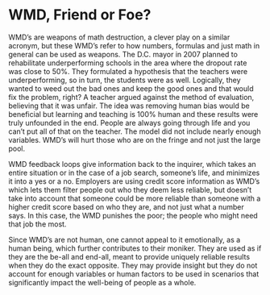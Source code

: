 # WMD, Friend or Foe?

WMD’s are weapons of math destruction, a clever play on a similar acronym, but these WMD’s refer to how numbers, formulas and just math in general can be used as weapons. The D.C. mayor in 2007 planned to rehabilitate underperforming schools in the area where the dropout rate was close to 50%. They formulated a hypothesis that the teachers were underperforming, so in turn, the students were as well. Logically, they wanted to weed out the bad ones and keep the good ones and that would fix the problem, right? A teacher argued against the method of evaluation, believing that it was unfair. The idea was removing human bias would be beneficial but learning and teaching is 100% human and these results were truly unfounded in the end. People are always going through life and you can’t put all of that on the teacher. The model did not include nearly enough variables. WMD’s will hurt those who are on the fringe and not just the large pool.

WMD feedback loops give information back to the inquirer, which takes an entire situation or in the case of a job search, someone’s life,  and minimizes it into a yes or a no. Employers are using credit score information as WMD’s which lets them filter people out who they deem less reliable, but doesn’t take into account that someone could be more reliable than someone with a higher credit score based on who they are, and not just what a number says. In this case, the WMD punishes the poor; the people who might need that job the most. 

Since WMD’s are not human, one cannot appeal to it emotionally, as a human being, which further contributes to their moniker. They are used as if they are the be-all and end-all, meant to provide uniquely reliable results when they do the exact opposite. They may provide insight but they do not account for enough variables or human factors to be used in scenarios that significantly impact the well-being of people as a whole. 
